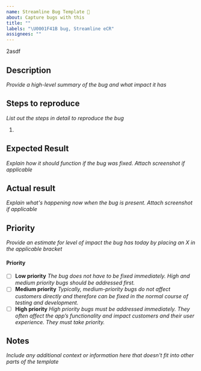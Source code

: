 ```yaml
---
name: Streamline Bug Template 🐛
about: Capture bugs with this
title: ""
labels: "\U0001F41B bug, Streamline eCR"
assignees: ""
---
```


2asdf

## Description

_Provide a high-level summary of the bug and what impact it has_

## Steps to reproduce

_List out the steps in detail to reproduce the bug_

1.

## Expected Result

_Explain how it should function if the bug was fixed. Attach screenshot if applicable_

## Actual result

_Explain what's happening now when the bug is present. Attach screenshot if applicable_

## Priority

_Provide an estimate for level of impact the bug has today by placing an X in the applicable bracket_

#### Priority

- [ ] **Low priority** _The bug does not have to be fixed immediately. High and medium priority bugs should be addressed first._
- [ ] **Medium priority** _Typically, medium-priority bugs do not affect customers directly and therefore can be fixed in the normal course of testing and development._
- [ ] **High priority** _High priority bugs must be addressed immediately. They often affect the app’s functionality and impact customers and their user experience. They must take priority._

## Notes

_Include any additional context or information here that doesn't fit into other parts of the template_
